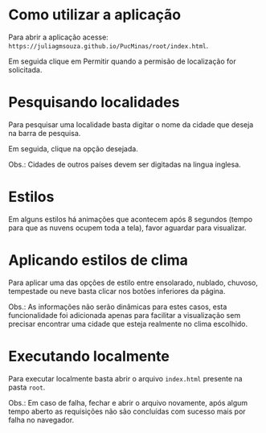 # Como utilizar a aplicação
Para abrir a aplicação acesse: `https://juliagmsouza.github.io/PucMinas/root/index.html`.

Em seguida clique em Permitir quando a permisão de localização for solicitada.

# Pesquisando localidades
Para pesquisar uma localidade basta digitar o nome da cidade que deseja na barra de pesquisa.

Em seguida, clique na opção desejada. 

Obs.: Cidades de outros países devem ser digitadas na lingua inglesa.

# Estilos
Em alguns estilos há animações que acontecem após 8 segundos (tempo para que as nuvens ocupem toda a tela), favor aguardar para visualizar.

# Aplicando estilos de clima
Para aplicar uma das opções de estilo entre ensolarado, nublado, chuvoso, tempestade ou neve basta clicar nos botões inferiores da página.

Obs.: As informações não serão dinâmicas para estes casos, esta funcionalidade foi adicionada apenas para facilitar a visualização sem precisar encontrar uma cidade que esteja realmente no clima escolhido.

# Executando localmente
Para executar localmente basta abrir o arquivo `index.html` presente na pasta `root`.

Obs.: Em caso de falha, fechar e abrir o arquivo novamente, após algum tempo aberto as requisições não são concluídas com sucesso mais por falha no navegador.
